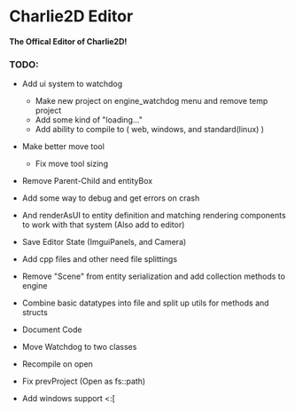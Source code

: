# Charlie2D Editor
#### The Offical Editor of Charlie2D!

### TODO:
* Add ui system to watchdog
    * Make new project on engine_watchdog menu and remove temp project
    * Add some kind of "loading..."
    * Add ability to compile to ( web, windows, and standard(linux) ) 
* Make better move tool
    * Fix move tool sizing
* Remove Parent-Child and entityBox
* Add some way to debug and get errors on crash
* And renderAsUI to entity definition and matching rendering components to work with that system (Also add to editor) 
* Save Editor State (ImguiPanels, and Camera)
* Add cpp files and other need file splittings 
* Remove "Scene" from entity serialization and add collection methods to engine
* Combine basic datatypes into file and split up utils for methods and structs
* Document Code
* Move Watchdog to two classes

* Recompile on open
* Fix prevProject (Open as fs::path)

* Add windows support <:[
